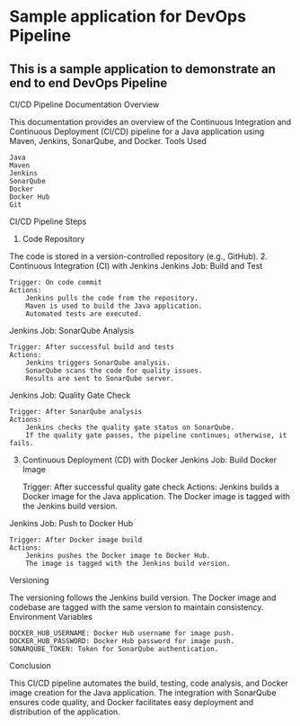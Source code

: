 # Sample application for DevOps Pipeline
## This is a sample application to demonstrate an end to end DevOps Pipeline

CI/CD Pipeline Documentation
Overview

This documentation provides an overview of the Continuous Integration and Continuous Deployment (CI/CD) pipeline for a Java application using Maven, Jenkins, SonarQube, and Docker.
Tools Used

    Java
    Maven
    Jenkins
    SonarQube
    Docker
    Docker Hub
    Git

CI/CD Pipeline Steps
1. Code Repository

The code is stored in a version-controlled repository (e.g., GitHub).
2. Continuous Integration (CI) with Jenkins
Jenkins Job: Build and Test

    Trigger: On code commit
    Actions:
        Jenkins pulls the code from the repository.
        Maven is used to build the Java application.
        Automated tests are executed.

Jenkins Job: SonarQube Analysis

    Trigger: After successful build and tests
    Actions:
        Jenkins triggers SonarQube analysis.
        SonarQube scans the code for quality issues.
        Results are sent to SonarQube server.

Jenkins Job: Quality Gate Check

    Trigger: After SonarQube analysis
    Actions:
        Jenkins checks the quality gate status on SonarQube.
        If the quality gate passes, the pipeline continues; otherwise, it fails.

3. Continuous Deployment (CD) with Docker
Jenkins Job: Build Docker Image

    Trigger: After successful quality gate check
    Actions:
        Jenkins builds a Docker image for the Java application.
        The Docker image is tagged with the Jenkins build version.

Jenkins Job: Push to Docker Hub

    Trigger: After Docker image build
    Actions:
        Jenkins pushes the Docker image to Docker Hub.
        The image is tagged with the Jenkins build version.

Versioning

The versioning follows the Jenkins build version. The Docker image and codebase are tagged with the same version to maintain consistency.
Environment Variables

    DOCKER_HUB_USERNAME: Docker Hub username for image push.
    DOCKER_HUB_PASSWORD: Docker Hub password for image push.
    SONARQUBE_TOKEN: Token for SonarQube authentication.

Conclusion

This CI/CD pipeline automates the build, testing, code analysis, and Docker image creation for the Java application. The integration with SonarQube ensures code quality, and Docker facilitates easy deployment and distribution of the application.
